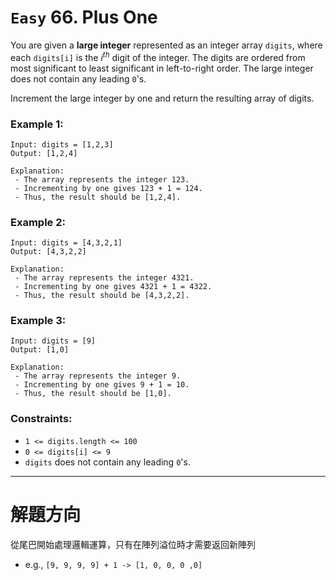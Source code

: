# `Easy` 66. Plus One

You are given a **large integer** represented as an integer array `digits`, where each `digits[i]` is the $i^{th}$ digit of the integer. The digits are ordered from most significant to least significant in left-to-right order. The large integer does not contain any leading `0`'s.

Increment the large integer by one and return the resulting array of digits.

### Example 1:

```
Input: digits = [1,2,3]
Output: [1,2,4]

Explanation:
 - The array represents the integer 123.
 - Incrementing by one gives 123 + 1 = 124.
 - Thus, the result should be [1,2,4].
```

### Example 2:

```
Input: digits = [4,3,2,1]
Output: [4,3,2,2]

Explanation:
 - The array represents the integer 4321.
 - Incrementing by one gives 4321 + 1 = 4322.
 - Thus, the result should be [4,3,2,2].
```

### Example 3:

```
Input: digits = [9]
Output: [1,0]

Explanation:
 - The array represents the integer 9.
 - Incrementing by one gives 9 + 1 = 10.
 - Thus, the result should be [1,0].
``` 

### Constraints:

- `1 <= digits.length <= 100`
- `0 <= digits[i] <= 9`
- `digits` does not contain any leading `0`'s.

---

# 解題方向

從尾巴開始處理邏輯運算，只有在陣列溢位時才需要返回新陣列
- e.g., `[9, 9, 9, 9] + 1 -> [1, 0, 0, 0 ,0]`
